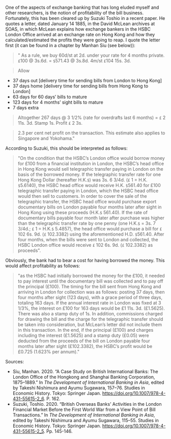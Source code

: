 One of the aspects of exchange banking that has long eluded myself and other researchers, is the notion of profitability of the bill business. Fortunately, this has
been cleared up by Suzuki Toshio in a recent paper. He quotes a letter, dated January 14 1885, in the David McLean archives at SOAS, in which McLean explains how exchange bankers in the HSBC London Office arrived at an exchange rate on Hong Kong and how they calculated/estimated the profits they were going to reap. I quote the letter first (it can be found in a chapter by Manhan Siu (see below)):

> " As a rule, we buy 60d/st at 2d. under your rate for 4 months private.
`£`100 @ 3s.6d. = `$`571.43 @ 3s.8d. 4m/st `£`104 15s. 3d.

> Allow
* 37 days out [delivery time for sending bills from London to Hong Kong]
* 37 days home [delivery time for sending bills from Hong Kong to London]
* 63 days for 60 days’ bills to mature
* 123 days for 4 months’ sight bills to mature
* 7 days extra

> Altogether 267 days @ 3 1/2% (rate for overdrafts last 6 months) = `£` 2 11s. 3d.
Stamp 1s.
Profit `£` 2 3s.

> 2.3 per cent net profit on the transaction.
This estimate also applies to Singapore and Yokohama."


According to Suzuki, this should be interpreted as follows:

> "On the condition that the HSBC’s London office would borrow money for £100 from a financial institution in London, the HSBC’s head office in Hong Kong would sell telegraphic transfer paying in London on the basis of the borrowed money. If the telegraphic transfer rate for one Hong Kong Dollar (hereafter H.K.`$`) was 3s. 6 3/4d. (`£` 1 = H.K. `$`5.6140), the HSBC head office would receive H.K. `$`561.40 for £100 telegraphic transfer paying in London, which the HSBC head office would then sell to customers. In order to cover the sale of the telegraphic transfer, the HSBC head office would purchase export documentary bills on London payable four months later after sight in Hong Kong using these proceeds (H.K.`$` 561.40). If the rate of documentary bills payable four month later after purchase was higher than the telegraphic transfer rate by one penny (one H.K.`$` = 3s. 7 3/4d.; `£` 1 = H.K.`$` 5.4857), the head office would purchase a bill for `£` 102 6s. 9d. (`£` 102.3382) using the aforementioned H.D. `$`561.40. After four months, when the bills were sent to London and collected, the HSBC London office would receive `£` 102 6s. 9d. (`£` 102.3382) as proceeds".

Obviously, the bank had to bear a cost for having borrowed the money. This would affect profitability as follows:

> "as the HSBC had initially borrowed the money for the £100, it needed to pay interest until the documentary bill was collected and to pay off the principal
(£100). The timing for the bill sent from Hong Kong and arriving in London for collection was as follows: posting 37 days, then four months after sight (123 days),
with a grace period of three days, totaling 163 days. If the annual interest rate in London was fixed at 3 1/3%, the interest on £100 for 163 days would be £1 11s.
3d. (£1.5625). There was also a stamp duty of 1s. In addition, commissions charged for drawing the bill and the charge for the telegraphic transfer should be taken into consideration, but McLean’s letter did not include them in this transaction. In the end, if the principal (£100) and charges including the interest (£1.5625) and a stamp duty (£0.05) were deducted from the proceeds of the bill on London payable four months later after sight (£102.3382), the HSBC’s profit would be £0.725 (1.623% per annum)."


Sources: 
* Siu, Manhan. 2020. “A Case Study on British International Banks: The London Office of the Hongkong and Shanghai Banking Corporation, 1875–1889.” In *The Development of International Banking in Asia*, edited by Takeshi Nishimura and Ayumu Sugawara, 157–76. Studies in Economic History. Tokyo: Springer Japan. https://doi.org/10.1007/978-4-431-55615-2_6. P. 162.
* Suzuki, Toshio. 2020. “British Overseas Banks’ Activities in the London Financial Market Before the First World War from a View Point of Bill Transactions.” In *The Development of International Banking in Asia*, edited by Takeshi Nishimura and Ayumu Sugawara, 115–55. Studies in Economic History. Tokyo: Springer Japan. https://doi.org/10.1007/978-4-431-55615-2_5. Pp. 145-146.
